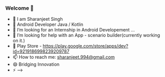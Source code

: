 ### Welcome 👋

- 🔭 I am Sharanjeet Singh
- 🌱 Android Developer Java / Kotlin 
- 👯 I’m looking for an Internship in Android Developement ...
- 🤔 I’m looking for help with an App - scenario builder(currently working on it.)
- 💬 Play Store - https://play.google.com/store/apps/dev?id=9219186998239209787
- 📫 How to reach me: sharanjeet.994@gmail.com
- 😄 Bridging Innovation
- ⚡ 
-->
